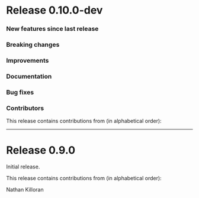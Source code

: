 # Release 0.10.0-dev

### New features since last release

### Breaking changes

### Improvements

### Documentation

### Bug fixes

### Contributors

This release contains contributions from (in alphabetical order):

---

# Release 0.9.0

Initial release.

This release contains contributions from (in alphabetical order):

Nathan Killoran
